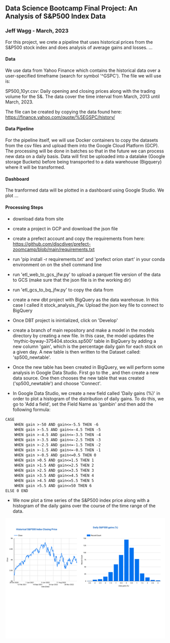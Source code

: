 ## Data Science Bootcamp Final Project: An Analysis of S&P500 Index Data
### Jeff Wagg - March, 2023

For this project, we crete a pipeline that uses historical prices from the S&P500 stock index and does analysis of average gains and losses. ...

#### Data

We use data from Yahoo Finance which contains the historical data over a user-specified timeframe (search for symbol '^GSPC'). The file we will use is: 

SP500_10yr.csv: Daily opening and closing prices along with the trading volume for the S&. The data cover the time interval from March, 2013 until March, 2023. 

The file can be created by copying the data found here: https://finance.yahoo.com/quote/%5EGSPC/history/

#### Data Pipeline

For the pipeline itself, we will use Docker containers to copy the datasets from the csv files and upload them into the Google Cloud Platform (GCP). The processing will be done in batches so that in the future we can process new data on a daily basis. Data will first be uploaded into a datalake (Google storage Buckets) before being transported to a data warehouse (Bigquery) where it will be transformed. 

#### Dashboard

The tranformed data will be plotted in a dashboard using Google Studio. We plot ... 

#### Processing Steps

- download data from site 

- create a project in GCP and download the json file

- create a prefect account and copy the requirements from here: https://github.com/discdiver/prefect-zoomcamp/blob/main/requirements.txt

- run 'pip install -r requirements.txt' and 'prefect orion start' in your conda environment on on the shell command line 

- run 'etl_web_to_gcs_jfw.py' to upload a parquet file version of the data to GCS (make sure that the json file is in the working dir)

- run 'etl_gcs_to_bq_jfw.py' to copy the data from 

- create a new dbt project with BigQuery as the data warehosue. In this case I called it stock_analysis_jfw. Upload the json key file to connect to BigQuery 

- Once DBT project is inintialized, click on 'Develop'

- create a branch of main repository and make a model in the models directory by creating a new file. In this case, the model updates the 'mythic-byway-375404.stocks.sp500' table in BigQuery by adding a new column 'gain', which is the percentage daily gain for each stock on a given day. A new table is then written to the Dataset called: 'sp500_newtable'. 

- Once the new table has been created in BigQuery, we will perform some analysis in Google Data Studio. First go to the <URL>, and then create a new data source. One then chooses the new table that was created ('sp500_newtable') and choose 'Connect'. 

- In Google Data Studio, we create a new field called 'Daily gains (%)' in order to plot a histogram of the distribution of daily gains. To do this, we go to 'Add a field', set the Field Name as 'gainbin' and then add the following formula: 

```
CASE 
    WHEN gain >-50 AND gain<=-5.5 THEN -6
    WHEN gain >-5.5 AND gain<=-4.5 THEN -5
    WHEN gain >-4.5 AND gain<=-3.5 THEN -4
    WHEN gain >-3.5 AND gain<=-2.5 THEN -3
    WHEN gain >-2.5 AND gain<=-1.5 THEN -2
    WHEN gain >-1.5 AND gain<=-0.5 THEN -1
    WHEN gain >-0.5 AND gain<=0.5 THEN 0
    WHEN gain >0.5 AND gain<=1.5 THEN 1
    WHEN gain >1.5 AND gain<=2.5 THEN 2
    WHEN gain >2.5 AND gain<=3.5 THEN 3
    WHEN gain >3.5 AND gain<=4.5 THEN 4
    WHEN gain >4.5 AND gain<=5.5 THEN 5
    WHEN gain >5.5 AND gain<=50 THEN 6
ELSE 0 END
```

- We now plot a time series of the S&P500 index price along with a histogram of the daily gains over the course of the time range of the data. 
                               
![My Dashboard](https://github.com/waggjeff/DE-Zoomcamp-FinalProject/blob/main/Analysis_of_Historical_S%26P500_Data.png "S&P500 dashboard made in Google Data Studio")
